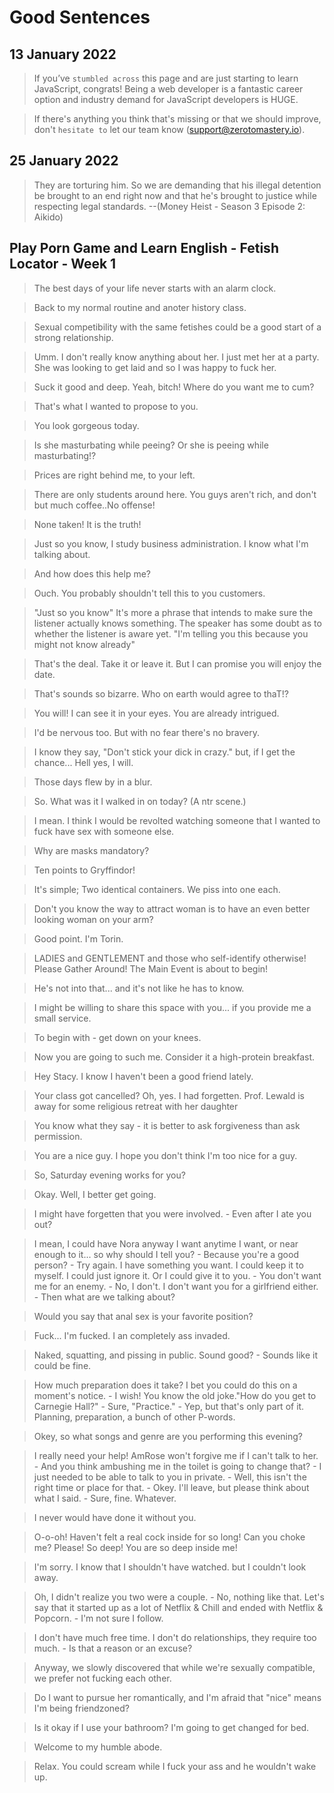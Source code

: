 # Good Sentences

## 13 January 2022

> If you’ve `stumbled across` this page and are just starting to learn JavaScript, congrats! Being a web developer is a fantastic career option and industry demand for JavaScript developers is HUGE.

> If there's anything you think that's missing or that we should improve, don't `hesitate to` let our team know (support@zerotomastery.io).

## 25 January 2022

> They are torturing him. So we are demanding that his illegal detention be brought to an end right now and that he's brought to justice while respecting legal standards. --(Money Heist - Season 3 Episode 2: Aikido)

## Play Porn Game and Learn English - Fetish Locator - Week 1

> The best days of your life never starts with an alarm clock.

> Back to my normal routine and anoter history class.

> Sexual competibility with the same fetishes could be a good start of a strong relationship.

> Umm. I don't really know anything about her. I just met her at a party. She was looking to get laid and so I was happy to fuck her.

> Suck it good and deep. Yeah, bitch! Where do you want me to cum?

> That's what I wanted to propose to you.

> You look gorgeous today.

> Is she masturbating while peeing? Or she is peeing while masturbating!?

> Prices are right behind me, to your left.

> There are only students around here. You guys aren't rich, and don't but much coffee..No offense!

> None taken! It is the truth!

> Just so you know, I study business administration. I know what I'm talking about.

> And how does this help me?

> Ouch. You probably shouldn't tell this to you customers.

> "Just so you know" It's more a phrase that intends to make sure the listener actually knows something. The speaker has some doubt as to whether the listener is aware yet. "I'm telling you this because you might not know already"

> That's the deal. Take it or leave it. But I can promise you will enjoy the date.

> That's sounds so bizarre. Who on earth would agree to thaT!?

> You will! I can see it in your eyes. You are already intrigued.

> I'd be nervous too. But with no fear there's no bravery.

> I know they say, "Don't stick your dick in crazy." but, if I get the chance... Hell yes, I will.

> Those days flew by in a blur.

> So. What was it I walked in on today? (A ntr scene.)

> I mean. I think I would be revolted watching someone that I wanted to fuck have sex with someone else.

> Why are masks mandatory?

> Ten points to Gryffindor!

> It's simple; Two identical containers. We piss into one each.

> Don't you know the way to attract woman is to have an even better looking woman on your arm?

> Good point. I'm Torin.

> LADIES and GENTLEMENT and those who self-identify otherwise! Please Gather Around! The Main Event is about to begin!

> He's not into that... and it's not like he has to know.

> I might be willing to share this space with you... if you provide me a small service.

> To begin with - get down on your knees.

> Now you are going to such me. Consider it a high-protein breakfast.

> Hey Stacy. I know I haven't been a good friend lately.

> Your class got cancelled? Oh, yes. I had forgetten. Prof. Lewald is away for some religious retreat with her daughter

> You know what they say - it is better to ask forgiveness than ask permission.

> You are a nice guy. I hope you don't think I'm too nice for a guy.

> So, Saturday evening works for you?

> Okay. Well, I better get going.

> I might have forgetten that you were involved. - Even after I ate you out?

> I mean, I could have Nora anyway I want anytime I want, or near enough to it... so why should I tell you? - Because you're a good person? - Try again. I have something you want. I could keep it to myself. I could just ignore it. Or I could give it to you. - You don't want me for an enemy. - No, I don't. I don't want you for a girlfriend either. - Then what are we talking about?

> Would you say that anal sex is your favorite position?

> Fuck... I'm fucked. I an completely ass invaded.

> Naked, squatting, and pissing in public. Sound good? - Sounds like it could be fine.

> How much preparation does it take? I bet you could do this on a moment's notice. - I wish! You know the old joke."How do you get to Carnegie Hall?" - Sure, "Practice." - Yep, but that's only part of it. Planning, preparation, a bunch of other P-words.

> Okey, so what songs and genre are you performing this evening?

> I really need your help! AmRose won't forgive me if I can't talk to her. - And you think ambushing me in the toilet is going to change that? - I just needed to be able to talk to you in private. - Well, this isn't the right time or place for that. - Okey. I'll leave, but please think about what I said. - Sure, fine. Whatever.

> I never would have done it without you.

> O-o-oh! Haven't felt a real cock inside for so long! Can you choke me? Please! So deep! You are so deep inside me!

> I'm sorry. I know that I shouldn't have watched. but I couldn't look away.

> Oh, I didn't realize you two were a couple. - No, nothing like that. Let's say that it started up as a lot of Netflix & Chill and ended with Netflix & Popcorn. - I'm not sure I follow.

> I don't have much free time. I don't do relationships, they require too much. - Is that a reason or an excuse?

> Anyway, we slowly discovered that while we're sexually compatible, we prefer not fucking each other.

> Do I want to pursue her romantically, and I'm afraid that "nice" means I'm being friendzoned?

> Is it okay if I use your bathroom? I'm going to get changed for bed.

> Welcome to my humble abode.

> Relax. You could scream while I fuck your ass and he wouldn't wake up.
